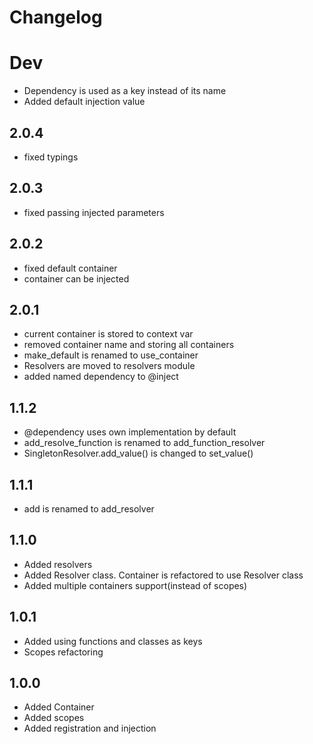 # Changelog

# Dev

- Dependency is used as a key instead of its name
- Added default injection value

## 2.0.4

- fixed typings

## 2.0.3

- fixed passing injected parameters

## 2.0.2

- fixed default container
- container can be injected

## 2.0.1

- current container is stored to context var
- removed container name and storing all containers
- make_default is renamed to use_container
- Resolvers are moved to resolvers module
- added named dependency to @inject

## 1.1.2

- @dependency uses own implementation by default
- add_resolve_function is renamed to add_function_resolver
- SingletonResolver.add_value() is changed to set_value()

## 1.1.1

- add is renamed to add_resolver

## 1.1.0

- Added resolvers
- Added Resolver class. Container is refactored to use Resolver class
- Added multiple containers support(instead of scopes)

## 1.0.1

- Added using functions and classes as keys
- Scopes refactoring

## 1.0.0

- Added Container
- Added scopes
- Added registration and injection
